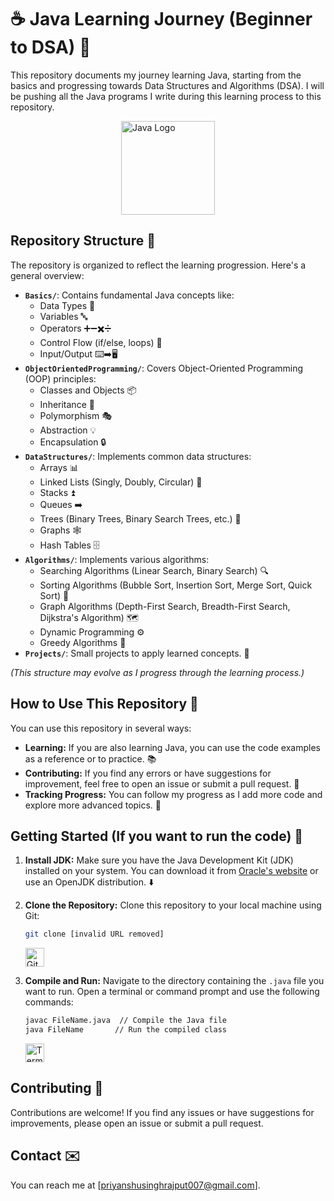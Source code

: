 # ☕ Java Learning Journey (Beginner to DSA) 🚀

This repository documents my journey learning Java, starting from the basics and progressing towards Data Structures and Algorithms (DSA). I will be pushing all the Java programs I write during this learning process to this repository.

<img src="https://upload.wikimedia.org/wikipedia/en/thumb/3/30/Java_programming_language_logo.svg/1200px-Java_programming_language_logo.svg.png" alt="Java Logo" width="150" style="display: block; margin-left: auto; margin-right: auto;">

## Repository Structure 📂

The repository is organized to reflect the learning progression. Here's a general overview:

*   **`Basics/`**: Contains fundamental Java concepts like:
    *   Data Types 🔢
    *   Variables 🔤
    *   Operators ➕➖✖️➗
    *   Control Flow (if/else, loops) 🚦
    *   Input/Output ⌨️➡️🖥️
*   **`ObjectOrientedProgramming/`**: Covers Object-Oriented Programming (OOP) principles:
    *   Classes and Objects 📦
    *   Inheritance 🧬
    *   Polymorphism 🎭
    *   Abstraction 💡
    *   Encapsulation 🔒
*   **`DataStructures/`**: Implements common data structures:
    *   Arrays 📊
    *   Linked Lists (Singly, Doubly, Circular) 🔗
    *   Stacks ⏫
    *   Queues ➡️
    *   Trees (Binary Trees, Binary Search Trees, etc.) 🌲
    *   Graphs 🕸️
    *   Hash Tables 🗄️
*   **`Algorithms/`**: Implements various algorithms:
    *   Searching Algorithms (Linear Search, Binary Search) 🔍
    *   Sorting Algorithms (Bubble Sort, Insertion Sort, Merge Sort, Quick Sort) 🔀
    *   Graph Algorithms (Depth-First Search, Breadth-First Search, Dijkstra's Algorithm) 🗺️
    *   Dynamic Programming ⚙️
    *   Greedy Algorithms 🤑
*   **`Projects/`**: Small projects to apply learned concepts. 🚧

*(This structure may evolve as I progress through the learning process.)*

## How to Use This Repository 🤔

You can use this repository in several ways:

*   **Learning:** If you are also learning Java, you can use the code examples as a reference or to practice. 📚
*   **Contributing:** If you find any errors or have suggestions for improvement, feel free to open an issue or submit a pull request. 🤝
*   **Tracking Progress:** You can follow my progress as I add more code and explore more advanced topics. 👣

## Getting Started (If you want to run the code) 🚀

1.  **Install JDK:** Make sure you have the Java Development Kit (JDK) installed on your system. You can download it from [Oracle's website](https://www.oracle.com/java/technologies/javase-downloads.html) or use an OpenJDK distribution. ⬇️
2.  **Clone the Repository:** Clone this repository to your local machine using Git:

    ```bash
    git clone [invalid URL removed]
    ```

    <img src="https://git-scm.com/images/logos/downloads/Git-Icon-1788C.png" alt="Git Logo" width="30">

3.  **Compile and Run:** Navigate to the directory containing the `.java` file you want to run. Open a terminal or command prompt and use the following commands:

    ```bash
    javac FileName.java  // Compile the Java file
    java FileName       // Run the compiled class
    ```

    <img src="https://www.svgrepo.com/show/488355/terminal-outline.svg" alt="Terminal Icon" width="30">

## Contributing 🤝

Contributions are welcome! If you find any issues or have suggestions for improvements, please open an issue or submit a pull request.

## Contact ✉️

You can reach me at \[priyanshusinghrajput007@gmail.com].

